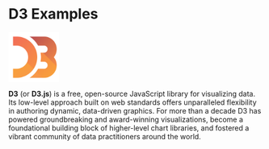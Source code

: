 <script setup>
  import BarChart from "./components/d3-examples/BarChart.vue"
</script>

<style module>
  .chart {
    width: 100%;
    height: 400px;
  }
</style>

# D3 Examples

<a href="https://d3js.org">
    <img style="vertical-align: top; height: 100px;" src="../asset/d3-logo.png?raw=true" alt="d3-logo">
</a>

**D3** (or **D3.js**) is a free, open-source JavaScript library for visualizing data. Its low-level approach built on web standards offers unparalleled flexibility in authoring dynamic, data-driven graphics. For more than a decade D3 has powered groundbreaking and award-winning visualizations, become a foundational building block of higher-level chart libraries, and fostered a vibrant community of data practitioners around the world.

<div :class="$style.chart">
  <BarChart />
</div>